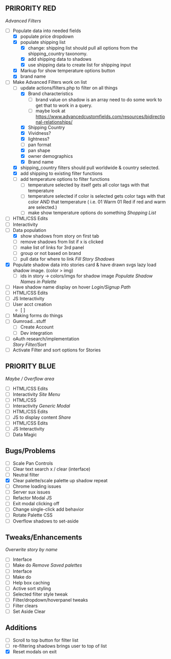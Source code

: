 ## PRIRORITY RED
*Advanced Filters*
  - [ ] Populate data into needed fields
	- [x] populate price dropdown
	- [x] populate shipping list
		- [x] change: shipping list should pull all options from the shipping_country taxonomy.
		- [x] add shipping data to shadows
		- [x] use shipping data to create list for shipping input
	- [x] Markup for show temperature options button
	- [x] brand name
  - [ ] Make Advanced Filters work on list
	  - [ ] update actions/filters.php to filter on all things
		- [x] Brand characteristics
			- [ ] brand value on shadow is an array need to do some work to get that to work in a query.
			- [ ] maybe look at https://www.advancedcustomfields.com/resources/bidirectional-relationships/
		- [x] Shipping Country
		- [x] Vividness?
		- [x] lightness?
		- [ ] pan format
		- [x] pan shape
		- [x] owner demographics
		- [x] Brand name
	- [x] shipping_country filters should pull worldwide & country selected.
	- [x] add shipping to existing filter functions
	- [ ] add temperature options to filter functions
		- [ ] temperature selected by itself gets all color tags with that temperature
		- [ ] temperature selected if color is selected gets color tags with that color AND that temperature ( i.e. 01 Warm 01 Red if red and warm are selected.)
		- [ ] make show temperature options do something
*Shopping List*
  - [ ] HTML/CSS Edits
  - [ ] Interactivity
  - [ ] Data population
	  - [x] show shadows from story on first tab
	  - [ ] remove shadows from list if x is clicked
	  - [ ] make list of links for 3rd panel
	  - [ ] group or not based on brand
	  - [ ] pull data for where to link
*Fill Story Shadows*
  - [x] Populate shadow data into stories card & have drawn svgs lazy load shadow image. (color > img)
	- [ ] ids in story -> colors/imgs for shadow image
*Populate Shadow Names in Palette*
  - [ ] Have shadow name display on hover
*Login/Signup Path*
  - [ ] HTML/CSS Edits
  - [ ] JS Interactivity
  - [ ] User acct creation
	- [ ]  
  - [ ] Making forms do things
  - [ ] Gumroad...stuff
    - [ ] Create Account
    - [ ] Dev integration
  - [ ] oAuth research/implementation  
*Story Filter/Sort*
  - [ ] Activate Filter and sort options for Stories

## PRIORITY BLUE
*Maybe / Overflow area*
  - [ ] HTML/CSS Edits
  - [ ] Interactivity
*Site Menu*
  - [ ] HTML/CSS
  - [ ] Interactivity
*Generic Modal*
  - [ ] HTML/CSS Edits
  - [ ] JS to display content
*Share*
  - [ ] HTML/CSS Edits
  - [ ] JS Interactivity
  - [ ] Data Magic

## Bugs/Problems

- [ ] Scale Pan Controls
- [ ] Clear text search x / clear (interface)
- [ ] Neutral filter
- [x] Clear palette/scale palette up shadow repeat
- [ ] Chrome loading issues
- [ ] Server sux issues
- [ ] Refactor Modal JS
- [ ] Exit modal clicking off
- [ ] Change single-click add behavior
- [ ] Rotate Palette CSS
- [ ] Overflow shadows to set-aside

## Tweaks/Enhancements
*Overwrite story by name*
  - [ ] Interface
  - [ ] Make do
*Remove Saved palettes*
  - [ ] Interface
  - [ ] Make do
- [ ] Help box caching
- [ ] Active sort styling
- [ ] Selected filter style tweak
- [ ] Filter/dropdown/hoverpanel tweaks
- [ ] Filter clears
- [ ] Set Aside Clear

## Additions

- [ ] Scroll to top button for filter list
- [ ] re-filtering shadows brings user to top of list
- [x] Reset modals on exit
